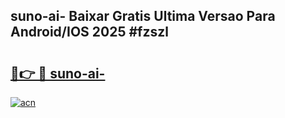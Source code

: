 ## suno-ai- Baixar Gratis Ultima Versao Para Android/IOS 2025 #fzszl

# <h2><a href="https://ainizakaria.my?title=suno-ai-&ref=20M">🔗👉 🔴 suno-ai-</a></h2>

[![acn](https://github.com/user-attachments/assets/0f9c940e-d8b0-45ae-aac7-cd30a18b3e1c)](https://ainizakaria.my?title=suno-ai-&ref=20M)

